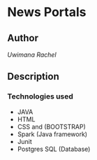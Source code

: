 # News Portals

## Author

*Uwimana Rachel*

## Description

### Technologies used

* JAVA 
* HTML
* CSS and (BOOTSTRAP)
* Spark (Java framework)
* Junit
* Postgres SQL (Database)
